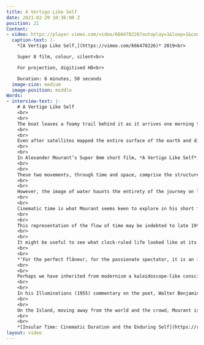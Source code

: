 ```yaml
---
title: A Vertigo Like Self
date: 2021-02-20 10:36:00 Z
position: 21
Content:
- video: https://player.vimeo.com/video/666478226?autoplay=1&loop=1&controls=false
  caption-text: |-
    *[A Vertigo Like Self,](https://vimeo.com/666478226)* 2019<br>

    Super 8 film, colour, silent<br>

    For projection, digitised HD<br>

    Duration: 6 minutes, 50 seconds
  image-size: medium
  image-position: middle
Words:
- interview-text: |-
    # A Vertigo Like Self
    <br>
    <br>
    The boat leaves a foamy trail behind it as it arrives one morning to the Island. Some come here to forget about the rest of the world, while for others this land is their whole world – fertile soil inhaling salty air, exhaling sweet water. Some visit and others never float away, some take the Island’s likeness, while others only hold it in their memories. In the meantime, water moves around the Island, inside the earth, across the sky.
    <br>
    <br>
    Even after satellites mapped the entire surface of the earth and didn’t leave any land to be discovered, islands have remained in the collective imagination somewhere in between the real and the virtual, where, at once, anything could happen and nothing ever happens. Home to fantastic creatures and lost civilisations or devoid of human life, hiding treasures or advanced technology, destination for love-seekers, holiday-makers, inmates, and exiled emperors, islands are portals, places of possibility where imagination can conjure up a parallel time.
    <br>
    <br>
    In Alexander Mourant’s Super 8mm short film, *A Vertigo Like Self*, we appear to travel to such a place on a summer day. The light changes its temperature from milky bright in the beginning to incandescent in the middle and to golden towards the end, creating a narrative time frame of one day, from morning to evening. Life here flows at a mellow pace, echoing nature’s rhythm. In between the crops growing without much human attention, the quiet cloister, and the untouched lush forest, there is a glimpse of urban pulsations and serpent roads. As the morning turns into afternoon and the camera travels deeper into the landscape, all human activity is left behind. Before the end of the day, when the camera returns to the shore and departs on a boat, it records a woman, high up in the mountains, sitting contemplatively during the magic hour and taking in the view.
    <br>
    <br>
    These two movements, through time and space, comprise the structure of the film, creating a coherent narrative of a journey from the flatness of the shore and agricultural plains to the elevation of waterfalls and mountains. There is also an element of circularity provided by the two symmetrical events of coming and leaving on the same route, by sea. As opposed to a linear, progressive narrative, here the purpose of the journey seems to be to ascend to the solid pinnacle, then return to the flux of the waves.
    <br>
    <br>
    However, the image of water haunts the entirety of the journey on land – sprinkles that irrigate the crops, a fountain, a waterfall, a waving body of turquoise water. This liquid flow impregnates the rhythm of the film, so much that any other movement seems to resemble it – the shimmer of ribbons covering the town square, a young man drawing in the cloister, the trembling of leaves, the road being left behind in a car’s mirror. This sense of instability halts towards the end, with the images of cliffs and of the woman. She is first seen in contre-jour, then a close-up on her hand follows, after which she is shown with her back towards the camera. The blue of her blazer and of her nail polish stands out as a marine reference. She never moves, but her fist clenching the chair’s arm betrays a sense of uneasiness. On the wrist, a watch shows the time - 6:20. Her stillness is in such stark opposition to the rest of the subjects, that this encounter seems a climactic point, turning her into an oracular figure. Her statuesque stance appears to resist time and perhaps the young man previously seen drawing an architectural study has come to learn about keeping time, about pausing it, or the futility of such an attempt.
    <br>
    <br>
    Cinematic time is what Mourant seems keen to explore in his short film. Firstly, there is no clear narrative or defined characters – the camera records what lies in front of it. There is no sound, either. It is, of course, by the power of the cut and of montage (in-camera, in this case) that any sense of a storyline becomes possible. Cinema is, after all, a sequence of photographic stills, while any story belongs to the viewer only. Mourant’s interest in the relationship between still and moving image is made apparent by the choice to include the entire surface of the film in the projection, as well as parts from the neighbouring frames. This entails that while viewing the film, at any given moment, the main frame shown is bordered by its predecessor in time to the top and by its successor to the bottom, being only separated by a fine, black line. 
    <br>
    <br>
    This representation of the flow of time may be indebted to late 19th century phenomenological analysis. Edmund Husserl, in his On the Phenomenology of the Consciousness of Internal Time (a collection of essays written between 1893-1917), argues that we don’t experience time in separate units, but consciousness continuously connects moments into a flow, by retaining what has just passed and anticipating what is coming. Temporality is therefore immanent, a product of the self. The same applies to cinematic representation – although made up by units, it is the self that experiences it as temporal. However, after more than a century of standardised, capitalist time, is the self still perceiving duration in the same way?*
    <br>
    <br>
    It might be useful to see what clock-ruled life looked like at its beginning. In The Painter of Modern Life (1863), Charles Baudelaire writes about the modern artist-flâneur:
    <br>
    <br>
    *‘For the perfect flâneur, for the passionate spectator, it is an immense joy to set up house in the heart of the multitude, amid the ebb and flow of movement, in the midst of the fugitive and the infinite. (...) Or we might liken him to a mirror as vast as the crowd itself; or to a kaleidoscope gifted with consciousness, responding to each one of its movements and reproducing the multiplicity of life and the flickering grace of all the elements of life.’*
    <br>
    <br>
    Perhaps we have inherited from modernism a kaleidoscope-like consciousness or we have adapted to modern life by acquiring it as a defence mechanism. The movement of the city, of people, merchandise, and even of nature and the cosmos turned from cyclical to progressive. However, not everybody responded to this cultural shift as enthusiastically as Baudelaire.
    <br>
    <br>
    In his Illuminations (1955) commentary on the poet, Walter Benjamin writes that the emotions aroused by modernity in its observers were *‘fear, revulsion and horror’*, the urban environment turning its inhabitants into isolated savages. He associates the technology of this era (the telephone, photography) with shock, writing that later on it was film that *‘established perception in the form of shocks as a formal principle’*.
    <br>
    <br>
    On the Island, moving away from the world and the crowd, Mourant is seeking stillness, questioning whether it’s still possible to achieve it. By deconstructing the shock-inducing mechanism of cinema, he allows the viewer to observe both movement and its making. A double temporality comes into being - the narrative, made up by segments of time, and the film falling uninterruptedly. An insular time takes shape out of this ambivalence, one that allows the experience of duration without shock, granting consciousness the solid ground from where to simply perceive the flow.
    <br>
    <br>
    *[Insular Time: Cinematic Duration and the Enduring Self](https://revolv.org.uk/Insular-Time)* by Laura Bivolaru, 2021, originally published on [Revolv Collective](https://revolv.org.uk/Insular-Time).
layout: video
---
```



